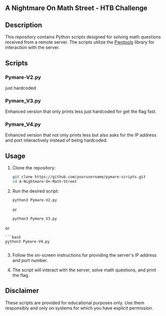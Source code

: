 ## A Nightmare On Math Street - HTB Challenge

## Description
This repository contains Python scripts designed for solving math questions received from a remote server. The scripts utilize the [Pwntools](https://docs.pwntools.com/) library for interaction with the server.

## Scripts

### Pymare-V2.py
just hardcoded

### Pymare_V3.py

Enhanced version that only prints less just hardcoded for get the flag fast.

### Pymare_V4.py

Enhanced version that not only prints less but also asks for the IP address and port interactively instead of being hardcoded.

## Usage

1. Clone the repository:

    ```bash
    git clone https://github.com/yourusername/pymare-scripts.git
    cd A-Nightmare-On-Math-Street
    ```

2. Run the desired script:

    ```bash
    python3 Pymare-V2.py
    ```

    or

    ```bash
    python3 Pymare_V3.py
    ```
or

    ```bash
    python3 Pymare-V4.py
    ```


3. Follow the on-screen instructions for providing the server's IP address and port number.

4. The script will interact with the server, solve math questions, and print the flag.

## Disclaimer

These scripts are provided for educational purposes only. Use them responsibly and only on systems for which you have explicit permission.


